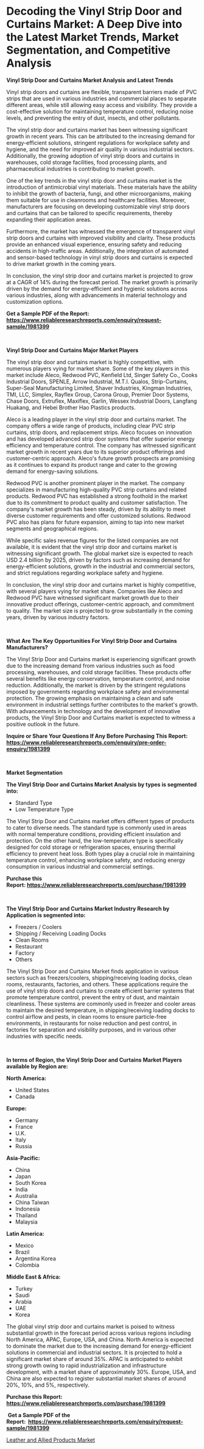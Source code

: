 <p><h1>Decoding the Vinyl Strip Door and Curtains Market: A Deep Dive into the Latest Market Trends, Market Segmentation, and Competitive Analysis</h1></p><p><strong>Vinyl Strip Door and Curtains Market Analysis and Latest Trends</strong></p>
<p><p>Vinyl strip doors and curtains are flexible, transparent barriers made of PVC strips that are used in various industries and commercial places to separate different areas, while still allowing easy access and visibility. They provide a cost-effective solution for maintaining temperature control, reducing noise levels, and preventing the entry of dust, insects, and other pollutants.</p><p>The vinyl strip door and curtains market has been witnessing significant growth in recent years. This can be attributed to the increasing demand for energy-efficient solutions, stringent regulations for workplace safety and hygiene, and the need for improved air quality in various industrial sectors. Additionally, the growing adoption of vinyl strip doors and curtains in warehouses, cold storage facilities, food processing plants, and pharmaceutical industries is contributing to market growth.</p><p>One of the key trends in the vinyl strip door and curtains market is the introduction of antimicrobial vinyl materials. These materials have the ability to inhibit the growth of bacteria, fungi, and other microorganisms, making them suitable for use in cleanrooms and healthcare facilities. Moreover, manufacturers are focusing on developing customizable vinyl strip doors and curtains that can be tailored to specific requirements, thereby expanding their application areas.</p><p>Furthermore, the market has witnessed the emergence of transparent vinyl strip doors and curtains with improved visibility and clarity. These products provide an enhanced visual experience, ensuring safety and reducing accidents in high-traffic areas. Additionally, the integration of automated and sensor-based technology in vinyl strip doors and curtains is expected to drive market growth in the coming years.</p><p>In conclusion, the vinyl strip door and curtains market is projected to grow at a CAGR of 14% during the forecast period. The market growth is primarily driven by the demand for energy-efficient and hygienic solutions across various industries, along with advancements in material technology and customization options.</p></p>
<p><strong>Get a Sample PDF of the Report:&nbsp; <a href="https://www.reliableresearchreports.com/enquiry/request-sample/1981399">https://www.reliableresearchreports.com/enquiry/request-sample/1981399</a></strong></p>
<p>&nbsp;</p>
<p><strong>Vinyl Strip Door and Curtains Major Market Players</strong></p>
<p><p>The vinyl strip door and curtains market is highly competitive, with numerous players vying for market share. Some of the key players in this market include Aleco, Redwood PVC, Kenfield Ltd, Singer Safety Co., Cooks Industrial Doors, SPENLE, Arrow Industrial, M.T.I. Qualos, Strip-Curtains, Super-Seal Manufacturing Limited, Shaver Industries, Kingman Industries, TMI, LLC, Simplex, Rayflex Group, Carona Group, Premier Door Systems, Chase Doors, Extruflex, Maxiflex, Garlin, Wessex Industrial Doors, Langfang Huakang, and Hebei Brother Hao Plastics products.</p><p>Aleco is a leading player in the vinyl strip door and curtains market. The company offers a wide range of products, including clear PVC strip curtains, strip doors, and replacement strips. Aleco focuses on innovation and has developed advanced strip door systems that offer superior energy efficiency and temperature control. The company has witnessed significant market growth in recent years due to its superior product offerings and customer-centric approach. Aleco's future growth prospects are promising as it continues to expand its product range and cater to the growing demand for energy-saving solutions.</p><p>Redwood PVC is another prominent player in the market. The company specializes in manufacturing high-quality PVC strip curtains and related products. Redwood PVC has established a strong foothold in the market due to its commitment to product quality and customer satisfaction. The company's market growth has been steady, driven by its ability to meet diverse customer requirements and offer customized solutions. Redwood PVC also has plans for future expansion, aiming to tap into new market segments and geographical regions.</p><p>While specific sales revenue figures for the listed companies are not available, it is evident that the vinyl strip door and curtains market is witnessing significant growth. The global market size is expected to reach USD 2.4 billion by 2025, driven by factors such as increasing demand for energy-efficient solutions, growth in the industrial and commercial sectors, and strict regulations regarding workplace safety and hygiene.</p><p>In conclusion, the vinyl strip door and curtains market is highly competitive, with several players vying for market share. Companies like Aleco and Redwood PVC have witnessed significant market growth due to their innovative product offerings, customer-centric approach, and commitment to quality. The market size is projected to grow substantially in the coming years, driven by various industry factors.</p></p>
<p>&nbsp;</p>
<p><strong>What Are The Key Opportunities For Vinyl Strip Door and Curtains Manufacturers?</strong></p>
<p><p>The Vinyl Strip Door and Curtains market is experiencing significant growth due to the increasing demand from various industries such as food processing, warehouses, and cold storage facilities. These products offer several benefits like energy conservation, temperature control, and noise reduction. Additionally, the market is driven by the stringent regulations imposed by governments regarding workplace safety and environmental protection. The growing emphasis on maintaining a clean and safe environment in industrial settings further contributes to the market's growth. With advancements in technology and the development of innovative products, the Vinyl Strip Door and Curtains market is expected to witness a positive outlook in the future.</p></p>
<p><strong>Inquire or Share Your Questions If Any Before Purchasing This Report: <a href="https://www.reliableresearchreports.com/enquiry/pre-order-enquiry/1981399">https://www.reliableresearchreports.com/enquiry/pre-order-enquiry/1981399</a></strong></p>
<p>&nbsp;</p>
<p><strong>Market Segmentation</strong></p>
<p><strong>The Vinyl Strip Door and Curtains Market Analysis by types is segmented into:</strong></p>
<p><ul><li>Standard Type</li><li>Low Temperature Type</li></ul></p>
<p><p>The Vinyl Strip Door and Curtains market offers different types of products to cater to diverse needs. The standard type is commonly used in areas with normal temperature conditions, providing efficient insulation and protection. On the other hand, the low-temperature type is specifically designed for cold storage or refrigeration spaces, ensuring thermal efficiency to prevent heat loss. Both types play a crucial role in maintaining temperature control, enhancing workplace safety, and reducing energy consumption in various industrial and commercial settings.</p></p>
<p><strong>Purchase this Report:&nbsp;<a href="https://www.reliableresearchreports.com/purchase/1981399">https://www.reliableresearchreports.com/purchase/1981399</a></strong></p>
<p>&nbsp;</p>
<p><strong>The Vinyl Strip Door and Curtains Market Industry Research by Application is segmented into:</strong></p>
<p><ul><li>Freezers / Coolers</li><li>Shipping / Receiving Loading Docks</li><li>Clean Rooms</li><li>Restaurant</li><li>Factory</li><li>Others</li></ul></p>
<p><p>The Vinyl Strip Door and Curtains Market finds application in various sectors such as freezers/coolers, shipping/receiving loading docks, clean rooms, restaurants, factories, and others. These applications require the use of vinyl strip doors and curtains to create efficient barrier systems that promote temperature control, prevent the entry of dust, and maintain cleanliness. These systems are commonly used in freezer and cooler areas to maintain the desired temperature, in shipping/receiving loading docks to control airflow and pests, in clean rooms to ensure particle-free environments, in restaurants for noise reduction and pest control, in factories for separation and visibility purposes, and in various other industries with specific needs.</p></p>
<p>&nbsp;</p>
<p><strong>In terms of Region, the Vinyl Strip Door and Curtains Market Players available by Region are:</strong></p>
<p>
    <p> <strong> North America: </strong>
        <ul>
            <li>United States</li>
            <li>Canada</li>
        </ul>
        </p> 
    <p> <strong> Europe: </strong>
        <ul>
            <li>Germany</li>
            <li>France</li>
            <li>U.K.</li>
            <li>Italy</li>
            <li>Russia</li>
        </ul>
        </p> 
    <p> <strong> Asia-Pacific: </strong>
        <ul>
            <li>China</li>
            <li>Japan</li>
            <li>South Korea</li>
            <li>India</li>
            <li>Australia</li>
            <li>China Taiwan</li>
            <li>Indonesia</li>
            <li>Thailand</li>
            <li>Malaysia</li>
        </ul>
        </p> 
    <p> <strong> Latin America: </strong>
        <ul>
            <li>Mexico</li>
            <li>Brazil</li>
            <li>Argentina Korea</li>
            <li>Colombia</li>
        </ul>
        </p> 
    <p> <strong> Middle East & Africa: </strong>
        <ul>
            <li>Turkey</li>
            <li>Saudi</li>
            <li>Arabia</li>
            <li>UAE</li>
            <li>Korea</li>
        </ul>
    </p>
    </p>
<p><p>The global vinyl strip door and curtains market is poised to witness substantial growth in the forecast period across various regions including North America, APAC, Europe, USA, and China. North America is expected to dominate the market due to the increasing demand for energy-efficient solutions in commercial and industrial sectors. It is projected to hold a significant market share of around 35%. APAC is anticipated to exhibit strong growth owing to rapid industrialization and infrastructure development, with a market share of approximately 30%. Europe, USA, and China are also expected to register substantial market shares of around 20%, 10%, and 5%, respectively.</p></p>
<p><strong>Purchase this Report: <a href="https://www.reliableresearchreports.com/purchase/1981399">https://www.reliableresearchreports.com/purchase/1981399</a></strong></p>
<p>&nbsp;<strong>Get a Sample PDF of the Report:&nbsp;&nbsp;<a href="https://www.reliableresearchreports.com/enquiry/request-sample/1981399">https://www.reliableresearchreports.com/enquiry/request-sample/1981399</a></strong></p>
<p><strong></strong></p>
<p><p><a href="https://github.com/indrystar/Market-Research-Report-List-1/blob/main/leather-and-allied-products-market.md">Leather and Allied Products Market</a></p></p>